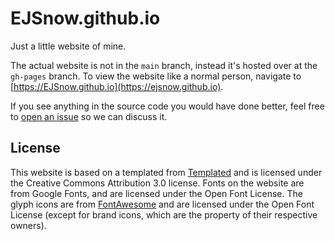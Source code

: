 # EJSnow.github.io
Just a little website of mine.

The actual website is not in the `main` branch, instead it's hosted over at the `gh-pages` branch. To view the website like a normal person, navigate to [https://EJSnow.github.io](https://ejsnow.github.io).

If you see anything in the source code you would have done better, feel free to [open an issue](https://github.com/EJSnow/EJSnow.github.io/issues) so we can discuss it.
## License
This website is based on a templated from [Templated](https://templated.co) and is licensed under the Creative Commons Attribution 3.0 license. Fonts on the website are from Google Fonts, and are licensed under the Open Font License. The glyph icons are from [FontAwesome](https://fontawesome.com) and are licensed under the Open Font License (except for brand icons, which are the property of their respective owners).
